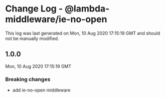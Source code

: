 # Change Log - @lambda-middleware/ie-no-open

This log was last generated on Mon, 10 Aug 2020 17:15:19 GMT and should not be manually modified.

## 1.0.0
Mon, 10 Aug 2020 17:15:19 GMT

### Breaking changes

- add ie-no-open middleware

